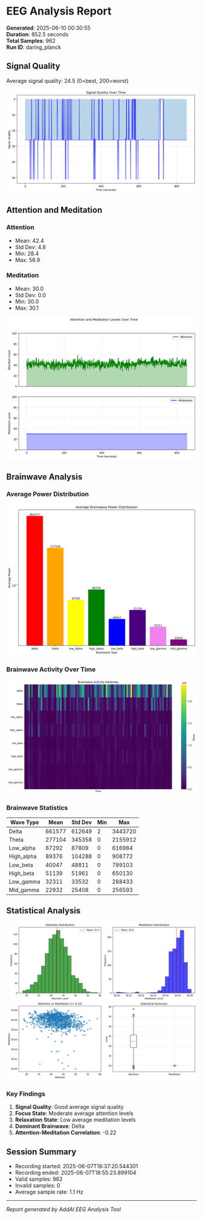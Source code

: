 # EEG Analysis Report

**Generated**: 2025-06-10 00:30:55  
**Duration**: 852.5 seconds  
**Total Samples**: 962  
**Run ID**: daring_planck

## Signal Quality

Average signal quality: 24.5 (0=best, 200=worst)

![Signal Quality](signal_quality.png)

## Attention and Meditation

### Attention
- Mean: 42.4
- Std Dev: 4.8
- Min: 28.4
- Max: 58.9

### Meditation
- Mean: 30.0
- Std Dev: 0.0
- Min: 30.0
- Max: 30.1

![Attention and Meditation](attention_meditation.png)

## Brainwave Analysis

### Average Power Distribution

![Brainwave Distribution](brainwave_distribution.png)

### Brainwave Activity Over Time

![Brainwave Heatmap](brainwave_heatmap.png)

### Brainwave Statistics

| Wave Type | Mean | Std Dev | Min | Max |
|-----------|------|---------|-----|-----|
| Delta | 661577 | 612649 | 2 | 3443720 |
| Theta | 277104 | 345358 | 0 | 2155912 |
| Low_alpha | 67292 | 87809 | 0 | 616984 |
| High_alpha | 89376 | 104288 | 0 | 908772 |
| Low_beta | 40047 | 48811 | 0 | 789103 |
| High_beta | 51139 | 51961 | 0 | 650130 |
| Low_gamma | 32311 | 33532 | 0 | 288433 |
| Mid_gamma | 22932 | 25408 | 0 | 256593 |


## Statistical Analysis

![Statistical Summary](statistical_summary.png)

### Key Findings

1. **Signal Quality**: Good average signal quality
2. **Focus State**: Moderate average attention levels
3. **Relaxation State**: Low average meditation levels
4. **Dominant Brainwave**: Delta
5. **Attention-Meditation Correlation**: -0.22

## Session Summary

- Recording started: 2025-06-07T18:37:20.544301
- Recording ended: 2025-06-07T18:55:23.899104
- Valid samples: 962
- Invalid samples: 0
- Average sample rate: 1.1 Hz

---
*Report generated by AddAI EEG Analysis Tool*
